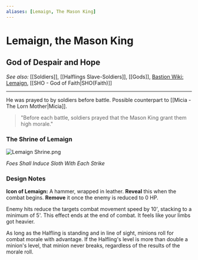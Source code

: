 ```yaml
---
aliases: [Lemaign, The Mason King]
---
```

# Lemaign, the Mason King
## God of Despair and Hope
*See also:* [[Soldiers]], [[Halflings Slave-Soldiers]], [[Gods]], [Bastion Wiki: Lemaign](https://bastion.fandom.com/wiki/Lemaign "Lemaign"), [[SHO - God of Faith|SHO(Faith)]]
___
 He was prayed to by soldiers before battle. Possible counterpart to [[Micia - The Lorn Mother|Micia]].

 
> "Before each battle, soldiers prayed that the Mason King grant them high morale."

### The Shrine of Lemaign
![Lemaign Shrine.png](https://static.wikia.nocookie.net/bastion/images/6/61/Lemaign_Shrine.png/revision/latest/scale-to-width-down/116?cb=20120105025914)

*Foes Shall Induce Sloth With Each Strike*


### Design Notes
**Icon of Lemaign:** A hammer, wrapped in leather.
**Reveal** this when the combat begins.
**Remove** it once the enemy is reduced to 0 HP.

Enemy hits reduce the targets combat movement speed by 10', stacking to a minimum of 5'. This effect ends at the end of combat. It feels like your limbs got heavier.

As long as the Halfling is standing and in line of sight, minions roll for combat morale with advantage. If the Halfling's level is more than double a minion's level, that minion never breaks, regardless of the results of the morale roll.
